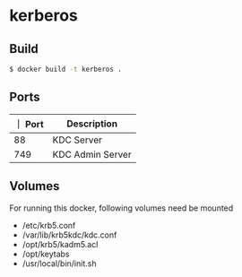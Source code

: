 # kerberos

## Build
```bash
$ docker build -t kerberos .
```

## Ports
｜ Port | Description |
|---|---|
|88|KDC Server|
|749|KDC Admin Server|

## Volumes
For running this docker, following volumes need be mounted
* /etc/krb5.conf
* /var/lib/krb5kdc/kdc.conf
* /opt/krb5/kadm5.acl
* /opt/keytabs
* /usr/local/bin/init.sh